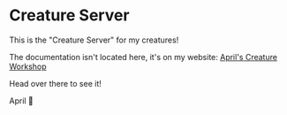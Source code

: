 # Creature Server

This is the "Creature Server" for my creatures!

The documentation isn't located here, it's on my website: [April's Creature Workshop](https://creature.engineering)

Head over there to see it!

April 🐰